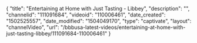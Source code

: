 {
    "title": "Entertaining at Home with Just Tasting - Libbey",
    "description": "",
    "channelid": "111091684",
    "videoid": "110006461",
    "date_created": "1502525557",
    "date_modified": "1504049170",
    "type": "captivate",
    "layout": "channelVideo",
    "url": "\/bbbusa-latest-videos\/entertaining-at-home-with-just-tasting-libbey\/111091684-110006461"
}